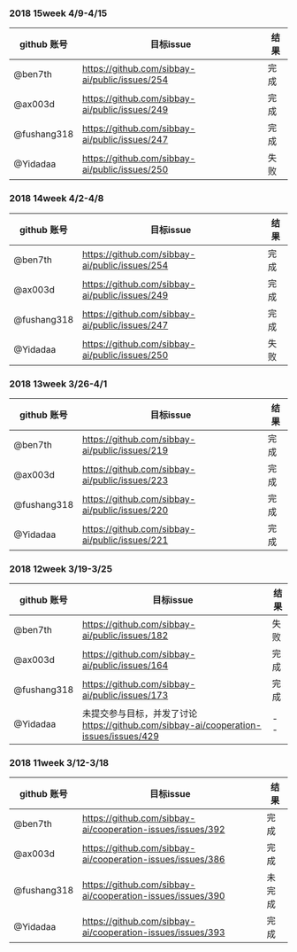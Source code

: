 ### 2018 15week 4/9-4/15
| github 账号| 目标issue | 结果|
|---|---|---|
| @ben7th |https://github.com/sibbay-ai/public/issues/254 | 完成  |
| @ax003d |https://github.com/sibbay-ai/public/issues/249 |  完成 |
| @fushang318 | https://github.com/sibbay-ai/public/issues/247 | 完成 |
| @Yidadaa | https://github.com/sibbay-ai/public/issues/250 | 失败 |
### 2018 14week 4/2-4/8
| github 账号| 目标issue | 结果|
|---|---|---|
| @ben7th |https://github.com/sibbay-ai/public/issues/254 | 完成  |
| @ax003d |https://github.com/sibbay-ai/public/issues/249 |  完成 |
| @fushang318 | https://github.com/sibbay-ai/public/issues/247 | 完成 |
| @Yidadaa | https://github.com/sibbay-ai/public/issues/250 | 失败 |
### 2018 13week 3/26-4/1
| github 账号| 目标issue | 结果|
|---|---|---|
| @ben7th |https://github.com/sibbay-ai/public/issues/219 | 完成  |
| @ax003d |https://github.com/sibbay-ai/public/issues/223 |  完成 |
| @fushang318 | https://github.com/sibbay-ai/public/issues/220 | 完成 |
| @Yidadaa | https://github.com/sibbay-ai/public/issues/221 | 完成 |
### 2018 12week 3/19-3/25
| github 账号| 目标issue | 结果|
|---|---|---|
| @ben7th |https://github.com/sibbay-ai/public/issues/182 | 失败  |
| @ax003d |https://github.com/sibbay-ai/public/issues/164|  完成 |
| @fushang318 | https://github.com/sibbay-ai/public/issues/173 | 完成 |
| @Yidadaa | 未提交参与目标，并发了讨论 https://github.com/sibbay-ai/cooperation-issues/issues/429 |-- |

### 2018 11week 3/12-3/18

| github 账号| 目标issue | 结果|
|---|---|---|
| @ben7th | https://github.com/sibbay-ai/cooperation-issues/issues/392 | 完成  |
| @ax003d | https://github.com/sibbay-ai/cooperation-issues/issues/386|  完成 |
| @fushang318 | https://github.com/sibbay-ai/cooperation-issues/issues/390 | 未完成 |
| @Yidadaa |https://github.com/sibbay-ai/cooperation-issues/issues/393 |完成 |
